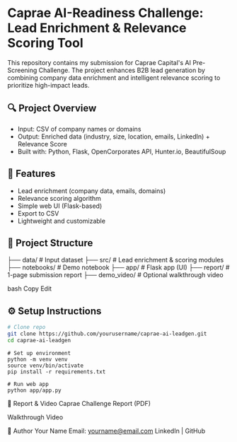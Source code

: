 # Caprae AI-Readiness Challenge: Lead Enrichment & Relevance Scoring Tool

This repository contains my submission for Caprae Capital's AI Pre-Screening Challenge. The project enhances B2B lead generation by combining company data enrichment and intelligent relevance scoring to prioritize high-impact leads.

## 🔍 Project Overview
- Input: CSV of company names or domains
- Output: Enriched data (industry, size, location, emails, LinkedIn) + Relevance Score
- Built with: Python, Flask, OpenCorporates API, Hunter.io, BeautifulSoup

## 🚀 Features
- Lead enrichment (company data, emails, domains)
- Relevance scoring algorithm
- Simple web UI (Flask-based)
- Export to CSV
- Lightweight and customizable

## 📁 Project Structure
├── data/ # Input dataset
├── src/ # Lead enrichment & scoring modules
├── notebooks/ # Demo notebook
├── app/ # Flask app (UI)
├── report/ # 1-page submission report
├── demo_video/ # Optional walkthrough video

bash
Copy
Edit

## ⚙️ Setup Instructions

```bash
# Clone repo
git clone https://github.com/yourusername/caprae-ai-leadgen.git
cd caprae-ai-leadgen
```

```
# Set up environment
python -m venv venv
source venv/bin/activate
pip install -r requirements.txt
```
```
# Run web app
python app/app.py
```

📄 Report & Video
Caprae Challenge Report (PDF)

Walkthrough Video

🧠 Author
Your Name
Email: yourname@email.com
LinkedIn | GitHub
